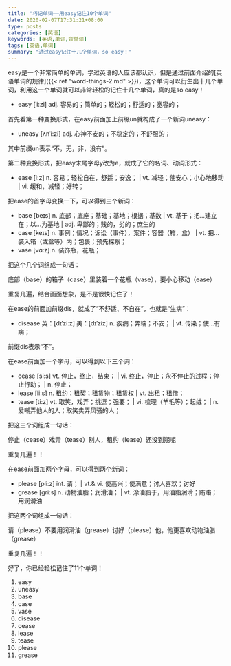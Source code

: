 ```yaml
---
title: "巧记单词——用easy记住10个单词"
date: 2020-02-07T17:31:21+08:00
type: posts
categories: [英语]
keywords: [英语,单词,背单词]
tags: [英语,单词]
summary: "通过easy记住十几个单词，so easy！"
---
```


easy是一个非常简单的单词，学过英语的人应该都认识，但是通过前面介绍的[英语单词的规律]({{< ref "word-things-2.md" >}})，这个单词可以衍生出十几个单词，利用这一个单词就可以非常轻松的记住十几个单词，真的是so easy！

* easy [ˈi:zi] adj. 容易的；简单的；轻松的；舒适的；宽容的；

首先看第一种变换形式，在easy前面加上前缀un就构成了一个新词uneasy：

* uneasy [ʌnˈi:zi] adj. 心神不安的；不稳定的；不舒服的；

其中前缀un表示“不，无，非，没有”。

第二种变换形式，把easy末尾字母y改为e，就成了它的名词、动词形式：

* ease [i:z] n. 容易；轻松自在，舒适；安逸； | vt. 减轻；使安心；小心地移动  | vi. 缓和，减轻；好转；

把ease的首字母变换一下，可以得到三个新词：

* base [beɪs] n. 底部；底座；基础；基地；根据；基数 | vt. 基于；把…建立在；以…为基地 | adj. 卑鄙的；贱的，劣的；庶生的
* case [keɪs] n. 事例；情况；诉讼（事件），案件；容器（箱，盒） | vt. 把…装入箱（或盒等）内；包裹；预先探察；
* vase [vɑ:z] n. 装饰瓶，花瓶；

把这个几个词组成一句话：

底部（base）的箱子（case）里装着一个花瓶（vase），要小心移动（ease）

重复几遍，结合画面想象，是不是很快记住了！

在ease的前面加前缀dis，就成了“不舒适、不自在”，也就是“生病”：

* disease 英：[dɪˈzi:z] 美：[dɪˈziz] n. 疾病；弊端；不安； | vt. 传染；使…有病；

前缀dis表示“不”。

在ease前面加一个字母，可以得到以下三个词：

* cease [si:s] vt. 停止，终止，结束； | vi. 终止，停止；永不停止的过程；停止行动； | n. 停止；
* lease [li:s] n. 租约；租契；租赁物；租赁权 | vt. 出租；租借；
* tease [ti:z] vt. 取笑，戏弄；挑逗；强要； | vi. 梳理（羊毛等）；起绒； | n. 爱嘲弄他人的人；取笑卖弄风骚的人；

把这三个词组成一句话：

停止（cease）戏弄（tease）别人，租约（lease）还没到期呢

重复几遍！！

在ease前面加两个字母，可以得到两个新词：

* please [pli:z] int. 请； | vt.& vi. 使高兴；使满意；讨人喜欢；讨好
* grease [gri:s] n. 动物油脂；润滑油； | vt. 涂油脂于，用油脂润滑；贿赂；
用润滑油

把这两个词组成一句话：

请（please）不要用润滑油（grease）讨好（please）他，他更喜欢动物油脂（grease）

重复几遍！！

好了，你已经轻松记住了11个单词！

1. easy
1. uneasy
1. base
1. case
1. vase
1. disease
1. cease
1. lease
1. tease
1. please
1. grease
